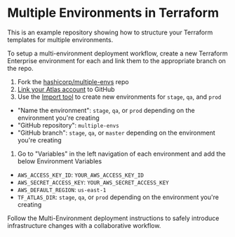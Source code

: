 # Multiple Environments in Terraform

This is an example repository showing how to structure your Terraform templates for multiple environments.

To setup a multi-environment deployment workflow, create a new Terraform Enterprise environment for each and link them to the appropriate branch on the repo.

1. Fork the [hashicorp/multiple-envs](https://github.com/hashicorp/multiple-envs) repo
1. [Link your Atlas account](https://atlas.hashicorp.com/settings/connections) to GitHub
1. Use the [Import tool](https://atlas.hashicorp.com/configurations/import) to create new environments for `stage`, `qa`, and `prod`
  - "Name the environment": `stage`, `qa`, or `prod` depending on the environment you're creating
  - "GitHub repository": `multiple-envs`
  - "GitHub branch": `stage`, `qa`, or `master` depending on the environment you're creating
1. Go to "Variables" in the left navigation of each environment and add the below Environment Variables
  - `AWS_ACCESS_KEY_ID`: `YOUR_AWS_ACCESS_KEY_ID`
  - `AWS_SECRET_ACCESS_KEY`: `YOUR_AWS_SECRET_ACCESS_KEY`
  - `AWS_DEFAULT_REGION`: `us-east-1`
  - `TF_ATLAS_DIR`: `stage`, `qa`, or `prod` depending on the environment you're creating

Follow the Multi-Environment deployment instructions to safely introduce infrastructure changes with a collaborative workflow.
